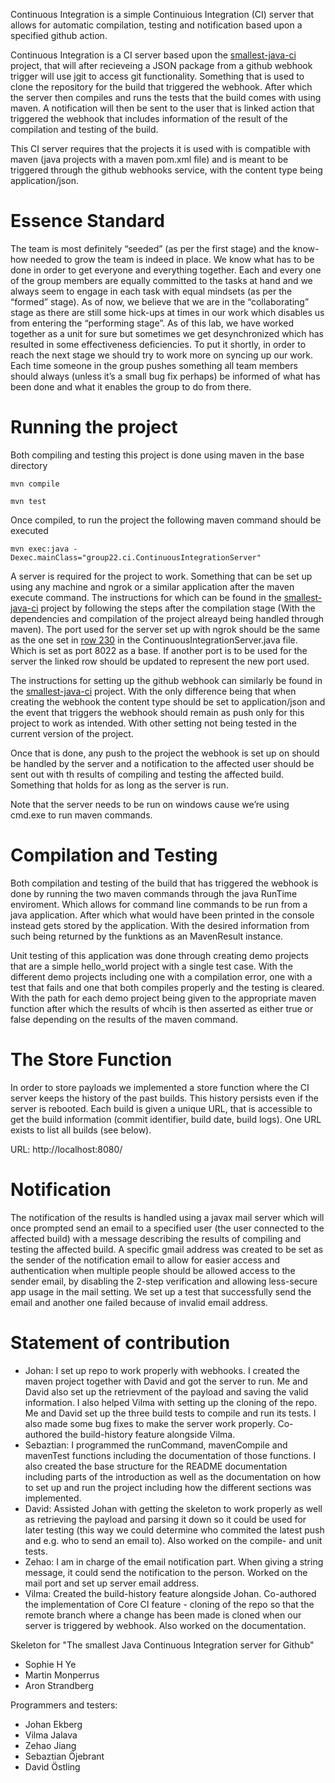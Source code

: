 Continuous Integration is a simple Continuious Integration (CI) server that allows for automatic
compilation, testing and notification based upon a specified github action.

<!-- ADD MORE IN DEPTH PARAGRAPH DESCRIBING PROJECT -->
Continuous Integration is a CI server based upon the [smallest-java-ci](https://github.com/KTH-DD2480/smallest-java-ci) project, that will after recieveing a JSON package from a github webhook trigger will use jgit to access git functionality. Something that is used to clone the repository for the build that triggered the webhook. After which the server then compiles and runs the tests that the build comes with using maven. A notification will then be sent to the user that is linked action that triggered the webhook that includes information of the result of the compilation and testing of the build. 

This CI server requires that the projects it is used with is compatible with maven (java projects with a maven pom.xml file) and is meant to be triggered through the github webhooks service, with the content type being application/json.

# Essence Standard
The team is most definitely “seeded” (as per the first stage) and the know-how needed to grow the team is indeed in place. We know what has to be done in order to get everyone and everything together. Each and every one of the group members are equally committed to the tasks at hand and we always seem to engage in each task with equal mindsets (as per the “formed” stage). As of now, we believe that we are in the “collaborating” stage as there are still some hick-ups at times in our work which disables us from entering the “performing stage”. As of this lab, we have worked together as a unit for sure but sometimes we get desynchronized which has resulted in some effectiveness deficiencies. To put it shortly, in order to reach the next stage we should try to work more on syncing up our work. Each time someone in the group pushes something all team members should always (unless it’s a small bug fix perhaps) be informed of what has been done and what it enables the group to do from there.

# Running the project
<!-- 
DESCRIBE THE STANDARD WAY OF COMPILING AND TESTING
mvn test for example 
-->
Both compiling and testing this project is done using maven in the base directory

```mvn compile```

```mvn test```

Once compiled, to run the project the following maven command should be executed

```mvn exec:java -Dexec.mainClass="group22.ci.ContinuousIntegrationServer"```

A server is required for the project to work. Something that can be set up using any machine and ngrok or a similar application after the maven execute command. The instructions for which can be found in the [smallest-java-ci](https://github.com/KTH-DD2480/smallest-java-ci) project by following the steps after the compilation stage (With the dependencies and compilation of the project alreayd being handled through maven). The port used for the server set up with ngrok should be the same as the one set in [row 230](https://github.com/Group22DD2480/Continuous-Integration/blob/ef5448618eb132c656ad4b6bccd4c71c117e0ec2/src/main/java/group22/ci/ContinuousIntegrationServer.java#L230) in the ContinuousIntegrationServer.java file. Which is set as port 8022 as a base. If another port is to be used for the server the linked row should be updated to represent the new port used.

The instructions for setting up the github webhook can similarly be found in the [smallest-java-ci](https://github.com/KTH-DD2480/smallest-java-ci) project. With the only difference being that when creating the webhook the content type should be set to application/json and the event that triggers the webhook should remain as push only for this project to work as intended. With other setting not being tested in the current version of the project.

Once that is done, any push to the project the webhook is set up on should be handled by the server and a notification to the affected user should be sent out with th results of compiling and testing the affected build. Something that holds for as long as the server is run. 

Note that the server needs to be run on windows cause we’re using cmd.exe to run maven commands.

# Compilation and Testing
<!--
DESCRIBE HOW COMPILATION HAS BEEN IMPLEMENTED AND UNIT TESTED

DESCRIBE HOW TEST EXECUTION HAS BEEN IMPLEMENTED AND UNIT TESTED
-->
Both compilation and testing of the build that has triggered the webhook is done by running the two maven commands through the java RunTime enviroment. Which allows for command line commands to be run from a java application. After which what would have been printed in the console instead gets stored by the application. With the desired information from such being returned by the funktions as an MavenResult instance.

Unit testing of this application was done through creating demo projects that are a simple hello_world project with a single test case. With the different demo projects including one with a compilation error, one with a test that fails and one that both compiles properly and the testing is cleared. With the path for each demo project being given to the appropriate maven function after which the results of whcih is then asserted as either true or false depending on the results of the maven command.

# The Store Function
In order to store payloads we implemented a store function where the CI server keeps the history of the past builds. This history persists even if the server is rebooted. Each build is given a unique URL, that is accessible to get the build information (commit identifier, build date, build logs). One URL exists to list all builds (see below).

URL: http://localhost:8080/

# Notification
<!--
DESCRIBE HOW NOTIFICATION HAS BEEN IMPLEMENTED AND UNIT TESTED
-->
The notification of the results is handled using a javax mail server which will once prompted send an email to a specified user (the user connected to the affected build) with a message describing the results of compiling and testing the affected build. A specific gmail address was created to be set as the sender of the notification email to allow for easier access and authentication when multiple people should be allowed access to the sender email, by disabling the 2-step verification and allowing less-secure app usage in the mail setting. We set up a test that successfully send the email and another one failed because of invalid email address. 

<!--# Build-list
GIVE URL FOR BUILD LIST
-->

# Statement of contribution

- Johan: I set up repo to work properly with webhooks. I created the maven project together with David and got the server to run. Me and David also set up the retrievment of the payload and saving the valid information. I also helped Vilma with setting up the cloning of the repo. Me and David set up the three build tests to compile and run its tests. I also made some bug fixes to make the server work properly. Co-authored the build-history feature alongside Vilma.
- Sebaztian: I programmed the runCommand, mavenCompile and mavenTest functions including the documentation of those functions. I also created the base structure for the README documentation including parts of the introduction as well as the documentation on how to set up and run the project including how the different sections was implemented.
- David: Assisted Johan with getting the skeleton to work properly as well as retrieving the payload and parsing it down so it could be used for later testing (this way we could determine who commited the latest push and e.g. who to send an email to). Also worked on the compile- and unit tests.
- Zehao: I am in charge of the email notification part. When giving a string message, it could send the notification to the person. Worked on the mail port and set up server email address.
- Vilma: Created the build-history feature alongside Johan. Co-authored the implementation of Core CI feature - cloning of the repo so that the remote branch where a change has been made is cloned when our server is triggered by webhook. Also worked on the documentation. 

Skeleton for "The smallest Java Continuous Integration server for Github"
- Sophie H Ye
- Martin Monperrus
- Aron Strandberg

Programmers and testers:
- Johan Ekberg
- Vilma Jalava
- Zehao Jiang
- Sebaztian Öjebrant
- David Östling
